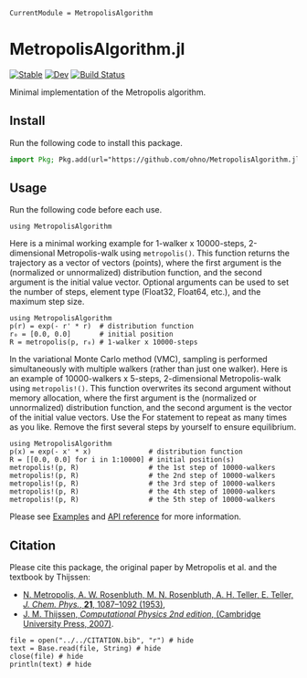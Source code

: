 ```@meta
CurrentModule = MetropolisAlgorithm
```

# MetropolisAlgorithm.jl

[![Stable](https://img.shields.io/badge/docs-stable-blue.svg)](https://ohno.github.io/MetropolisAlgorithm.jl/stable/)
[![Dev](https://img.shields.io/badge/docs-dev-blue.svg)](https://ohno.github.io/MetropolisAlgorithm.jl/dev/)
[![Build Status](https://github.com/ohno/MetropolisAlgorithm.jl/actions/workflows/CI.yml/badge.svg?branch=main)](https://github.com/ohno/MetropolisAlgorithm.jl/actions/workflows/CI.yml?query=branch%3Amain)

Minimal implementation of the Metropolis algorithm.

## Install

Run the following code to install this package.

```julia
import Pkg; Pkg.add(url="https://github.com/ohno/MetropolisAlgorithm.jl.git")
```

## Usage

Run the following code before each use.

```@example
using MetropolisAlgorithm
```

Here is a minimal working example for 1-walker x 10000-steps, 2-dimensional Metropolis-walk using `metropolis()`. This function returns the trajectory as a vector of vectors (points), where the first argument is the (normalized or unnormalized) distribution function, and the second argument is the initial value vector. Optional arguments can be used to set the number of steps, element type (Float32, Float64, etc.), and the maximum step size. 

```@example
using MetropolisAlgorithm
p(r) = exp(- r' * r)  # distribution function
r₀ = [0.0, 0.0]       # initial position
R = metropolis(p, r₀) # 1-walker x 10000-steps
```

In the variational Monte Carlo method (VMC), sampling is performed simultaneously with multiple walkers (rather than just one walker). Here is an example of 10000-walkers x 5-steps, 2-dimensional Metropolis-walk using `metropolis!()`. This function overwrites its second argument without memory allocation, where the first argument is the (normalized or unnormalized) distribution function, and the second argument is the vector of the initial value vectors. Use the For statement to repeat as many times as you like. Remove the first several steps by yourself to ensure equilibrium.

```@example
using MetropolisAlgorithm
p(x) = exp(- x' * x)              # distribution function
R = [[0.0, 0.0] for i in 1:10000] # initial position(s)
metropolis!(p, R)                 # the 1st step of 10000-walkers
metropolis!(p, R)                 # the 2nd step of 10000-walkers
metropolis!(p, R)                 # the 3rd step of 10000-walkers
metropolis!(p, R)                 # the 4th step of 10000-walkers
metropolis!(p, R)                 # the 5th step of 10000-walkers
```

Please see [Examples](./examples.md) and [API reference](./API.md) for more information.

## Citation

Please cite this package, the original paper by Metropolis et al. and the textbook by Thijssen:
- [N. Metropolis, A. W. Rosenbluth, M. N. Rosenbluth, A. H. Teller, E. Teller, _J. Chem. Phys._, **21**, 1087–1092 (1953)](https://doi.org/10.1063/1.1699114),
- [J. M. Thijssen, _Computational Physics 2nd edition_, (Cambridge University Press, 2007)](https://doi.org/10.1017/CBO9781139171397).

```@example
file = open("../../CITATION.bib", "r") # hide
text = Base.read(file, String) # hide
close(file) # hide
println(text) # hide
```
